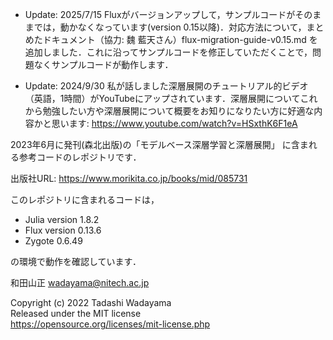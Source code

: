 * Update: 2025/7/15 Fluxがバージョンアップして，サンプルコードがそのままでは，動かなくなっています(version 0.15以降)．対応方法について，まとめたドキュメント（協力: 魏 藍天さん）flux-migration-guide-v0.15.md を追加しました．これに沿ってサンプルコードを修正していただくことで，問題なくサンプルコードが動作します．

* Update: 2024/9/30 私が話しました深層展開のチュートリアル的ビデオ（英語，1時間）がYouTubeにアップされています．深層展開についてこれから勉強したい方や深層展開について概要をお知りになりたい方に好適な内容かと思います: https://www.youtube.com/watch?v=HSxthK6F1eA

2023年6月に発刊(森北出版)の「モデルベース深層学習と深層展開」
に含まれる参考コードのレポジトリです．

出版社URL: https://www.morikita.co.jp/books/mid/085731

このレポジトリに含まれるコードは，

* Julia version 1.8.2
* Flux version 0.13.6
* Zygote 0.6.49

の環境で動作を確認しています．

和田山正 wadayama@nitech.ac.jp

Copyright (c) 2022 Tadashi Wadayama  
Released under the MIT license  
https://opensource.org/licenses/mit-license.php
